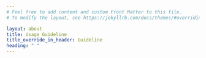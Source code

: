 ```yaml
---
# Feel free to add content and custom Front Matter to this file.
# To modify the layout, see https://jekyllrb.com/docs/themes/#overriding-theme-defaults

layout: about
title: Usage Guideline
title_override_in_header: Guideline
heading: " "
---
```


